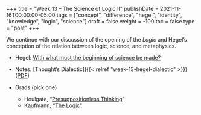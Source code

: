 +++
title = "Week 13 – The Science of Logic II"
publishDate = 2021-11-16T00:00:00-05:00
tags = ["concept", "difference", "hegel", "identity", "knowledge", "logic", "science"]
draft = false
weight = -100
toc = false
type = "post"
+++

We continue with our discussion of the opening of the _Logic_ and Hegel&rsquo;s
conception of the relation between logic, science, and metaphysics.

-   Hegel: [With what must the beginning of science be made?](/materials/readings/hegel-science-beginning.pdf)
-   Notes: [Thought&rsquo;s Dialectic]({{< relref "week-13-hegel-dialectic" >}}) ([PDF](/materials/handouts/week-13-hegel-dialectic.pdf))
-   Grads (pick one)

    -   Houlgate, &ldquo;[Presuppositionless Thinking](/materials/readings/houlgate-presupposition.pdf)&rdquo;

    <!--listend-->

    -   Kaufmann, &ldquo;[The Logic](/materials/readings/kaufmann-logic.pdf)&rdquo;
